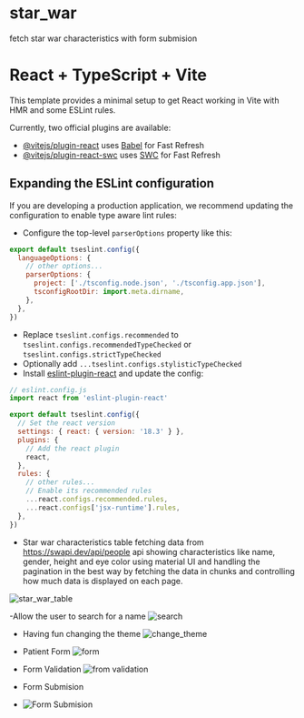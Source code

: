 # star_war
fetch star war characteristics with form submision
# React + TypeScript + Vite

This template provides a minimal setup to get React working in Vite with HMR and some ESLint rules.

Currently, two official plugins are available:

- [@vitejs/plugin-react](https://github.com/vitejs/vite-plugin-react/blob/main/packages/plugin-react/README.md) uses [Babel](https://babeljs.io/) for Fast Refresh
- [@vitejs/plugin-react-swc](https://github.com/vitejs/vite-plugin-react-swc) uses [SWC](https://swc.rs/) for Fast Refresh

## Expanding the ESLint configuration

If you are developing a production application, we recommend updating the configuration to enable type aware lint rules:

- Configure the top-level `parserOptions` property like this:

```js
export default tseslint.config({
  languageOptions: {
    // other options...
    parserOptions: {
      project: ['./tsconfig.node.json', './tsconfig.app.json'],
      tsconfigRootDir: import.meta.dirname,
    },
  },
})
```

- Replace `tseslint.configs.recommended` to `tseslint.configs.recommendedTypeChecked` or `tseslint.configs.strictTypeChecked`
- Optionally add `...tseslint.configs.stylisticTypeChecked`
- Install [eslint-plugin-react](https://github.com/jsx-eslint/eslint-plugin-react) and update the config:

```js
// eslint.config.js
import react from 'eslint-plugin-react'

export default tseslint.config({
  // Set the react version
  settings: { react: { version: '18.3' } },
  plugins: {
    // Add the react plugin
    react,
  },
  rules: {
    // other rules...
    // Enable its recommended rules
    ...react.configs.recommended.rules,
    ...react.configs['jsx-runtime'].rules,
  },
})
```

- Star war characteristics table fetching data from https://swapi.dev/api/people api showing characteristics like name, gender, height and eye color using material UI 
and handling the pagination in the best way by fetching the data in chunks and controlling how much data is displayed on each page.  

![star_war_table](https://github.com/user-attachments/assets/89ee5aef-1772-48b9-af9b-7ea3f38c9809)


-Allow the user to search for a name 
![search](https://github.com/user-attachments/assets/f94021ee-707b-42b0-ad04-954caf1eb343)


- Having fun changing the theme 
![change_theme](https://github.com/user-attachments/assets/967e0b22-dc56-45e2-aecb-263baa6c2c70)

-  Patient Form 
![form](https://github.com/user-attachments/assets/7fb26018-c51f-4123-9c82-ff1e11ff5750)

 - Form Validation 
![from validation](https://github.com/user-attachments/assets/02fc2505-1b8e-48f3-b667-fd5a255a55ba)

- Form Submision 
- ![Form Submision](https://github.com/user-attachments/assets/a1020a8b-079e-4835-b98b-d044b1cdb558)









